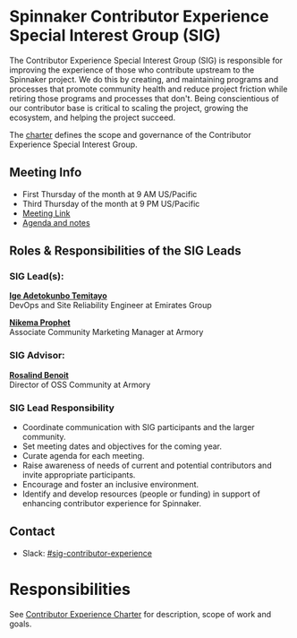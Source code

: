 # Spinnaker Contributor Experience Special Interest Group (SIG)

The Contributor Experience Special Interest Group (SIG) is responsible for improving the experience of those who contribute upstream to the Spinnaker project. We do this by creating, and maintaining programs and processes that promote community health and reduce project friction while retiring those programs and processes that don't. Being conscientious of our contributor base is critical to scaling the project, growing the ecosystem, and helping the project succeed.

The [charter](charter.md) defines the scope and governance of the Contributor Experience Special Interest Group.

## Meeting Info
* First Thursday of the month at 9 AM US/Pacific
* Third Thursday of the month at 9 PM US/Pacific
* [Meeting Link](https://meet.jit.si/EfficientHolesRegainAlmost)
* [Agenda and notes](https://hackmd.io/@spinnaker-cx/ry03Vk6LP)

## Roles & Responsibilities of the SIG Leads

### SIG Lead(s):

**[Ige Adetokunbo Temitayo](https://github.com/ExitoLabs)**  
DevOps and Site Reliability Engineer at Emirates Group

**[Nikema Prophet](https://github.com/prophen)**  
Associate Community Marketing Manager at Armory

### SIG Advisor:

**[Rosalind Benoit ](https://github.com/dnilasor)**  
Director of OSS Community at Armory

### SIG Lead Responsibility

* Coordinate communication with SIG participants and the larger community.
* Set meeting dates and objectives for the coming year.
* Curate agenda for each meeting.
* Raise awareness of needs of current and potential contributors and invite appropriate participants.
* Encourage and foster an inclusive environment.
* Identify and develop resources (people or funding) in support of enhancing contributor experience for Spinnaker.

## Contact
- Slack: [#sig-contributor-experience](https://spinnakerteam.slack.com/archives/C01BL8MCLA2)

# Responsibilities

See [Contributor Experience Charter](charter.md) for description, scope of work and goals.